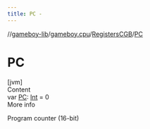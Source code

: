 ```yaml
---
title: PC -
---
```

//[gameboy-lib](../../index.md)/[gameboy.cpu](../index.md)/[RegistersCGB](index.md)/[PC](-p-c.md)



# PC  
[jvm]  
Content  
var [PC](-p-c.md): [Int](https://kotlinlang.org/api/latest/jvm/stdlib/kotlin/-int/index.html) = 0  
More info  


Program counter (16-bit)

  



